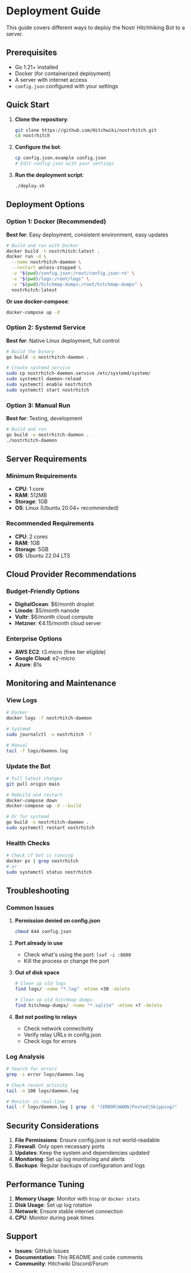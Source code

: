 # Deployment Guide

This guide covers different ways to deploy the Nostr Hitchhiking Bot to a server.

## Prerequisites

- Go 1.21+ installed
- Docker (for containerized deployment)
- A server with internet access
- `config.json` configured with your settings

## Quick Start

1. **Clone the repository**:
   ```bash
   git clone https://github.com/Hitchwiki/nostrhitch.git
   cd nostrhitch
   ```

2. **Configure the bot**:
   ```bash
   cp config.json.example config.json
   # Edit config.json with your settings
   ```

3. **Run the deployment script**:
   ```bash
   ./deploy.sh
   ```

## Deployment Options

### Option 1: Docker (Recommended)

**Best for**: Easy deployment, consistent environment, easy updates

```bash
# Build and run with Docker
docker build -t nostrhitch:latest .
docker run -d \
  --name nostrhitch-daemon \
  --restart unless-stopped \
  -v "$(pwd)/config.json:/root/config.json:ro" \
  -v "$(pwd)/logs:/root/logs" \
  -v "$(pwd)/hitchmap-dumps:/root/hitchmap-dumps" \
  nostrhitch:latest
```

**Or use docker-compose**:
```bash
docker-compose up -d
```

### Option 2: Systemd Service

**Best for**: Native Linux deployment, full control

```bash
# Build the binary
go build -o nostrhitch-daemon .

# Create systemd service
sudo cp nostrhitch-daemon.service /etc/systemd/system/
sudo systemctl daemon-reload
sudo systemctl enable nostrhitch
sudo systemctl start nostrhitch
```

### Option 3: Manual Run

**Best for**: Testing, development

```bash
# Build and run
go build -o nostrhitch-daemon .
./nostrhitch-daemon
```

## Server Requirements

### Minimum Requirements
- **CPU**: 1 core
- **RAM**: 512MB
- **Storage**: 1GB
- **OS**: Linux (Ubuntu 20.04+ recommended)

### Recommended Requirements
- **CPU**: 2 cores
- **RAM**: 1GB
- **Storage**: 5GB
- **OS**: Ubuntu 22.04 LTS

## Cloud Provider Recommendations

### Budget-Friendly Options
- **DigitalOcean**: $6/month droplet
- **Linode**: $5/month nanode
- **Vultr**: $6/month cloud compute
- **Hetzner**: €4.15/month cloud server

### Enterprise Options
- **AWS EC2**: t3.micro (free tier eligible)
- **Google Cloud**: e2-micro
- **Azure**: B1s

## Monitoring and Maintenance

### View Logs
```bash
# Docker
docker logs -f nostrhitch-daemon

# Systemd
sudo journalctl -u nostrhitch -f

# Manual
tail -f logs/daemon.log
```

### Update the Bot
```bash
# Pull latest changes
git pull origin main

# Rebuild and restart
docker-compose down
docker-compose up -d --build

# Or for systemd
go build -o nostrhitch-daemon .
sudo systemctl restart nostrhitch
```

### Health Checks
```bash
# Check if bot is running
docker ps | grep nostrhitch
# or
sudo systemctl status nostrhitch
```

## Troubleshooting

### Common Issues

1. **Permission denied on config.json**
   ```bash
   chmod 644 config.json
   ```

2. **Port already in use**
   - Check what's using the port: `lsof -i :8080`
   - Kill the process or change the port

3. **Out of disk space**
   ```bash
   # Clean up old logs
   find logs/ -name "*.log" -mtime +30 -delete
   
   # Clean up old hitchmap dumps
   find hitchmap-dumps/ -name "*.sqlite" -mtime +7 -delete
   ```

4. **Bot not posting to relays**
   - Check network connectivity
   - Verify relay URLs in config.json
   - Check logs for errors

### Log Analysis
```bash
# Search for errors
grep -i error logs/daemon.log

# Check recent activity
tail -n 100 logs/daemon.log

# Monitor in real-time
tail -f logs/daemon.log | grep -E "(ERROR|WARN|Posted|Skipping)"
```

## Security Considerations

1. **File Permissions**: Ensure config.json is not world-readable
2. **Firewall**: Only open necessary ports
3. **Updates**: Keep the system and dependencies updated
4. **Monitoring**: Set up log monitoring and alerts
5. **Backups**: Regular backups of configuration and logs

## Performance Tuning

1. **Memory Usage**: Monitor with `htop` or `docker stats`
2. **Disk Usage**: Set up log rotation
3. **Network**: Ensure stable internet connection
4. **CPU**: Monitor during peak times

## Support

- **Issues**: GitHub Issues
- **Documentation**: This README and code comments
- **Community**: Hitchwiki Discord/Forum
